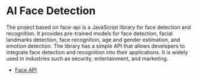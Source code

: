 # AI Face Detection 

The project based on face-api is a JavaScript library for face detection and recognition. It provides pre-trained models for face detection, facial landmarks detection, face recognition, age and gender estimation, and emotion detection. The library has a simple API that allows developers to integrate face detection and recognition into their applications. It is widely used in industries such as security, entertainment, and marketing.

- [Face API](https://github.com/justadudewhohacks/face-api.js/)
